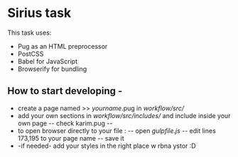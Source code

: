 # Sirius task

This task uses:
* Pug as an HTML preprocessor
* PostCSS
* Babel for JavaScript
* Browserify for bundling

## How to start developing -
- create a page named >> *yourname*.pug in *workflow/src/*
- add your own sections in *workflow/src/includes/* and include inside your own page -- check karim.pug --
- to open browser directly to your file :
-- open *gulpfile.js*
-- edit lines 173,195 to your page name
-- save it 
- -if needed- add your styles in the right place w rbna ystor :D 
